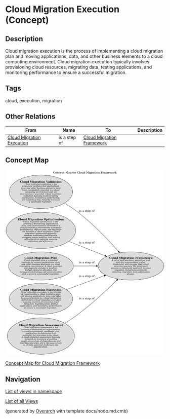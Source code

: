 
# Cloud Migration Execution (Concept)
## Description
Cloud migration execution is the process of implementing a cloud migration plan and moving applications,
          data, and other business elements to a cloud computing environment. Cloud migration execution typically
          involves provisioning cloud resources, migrating data, testing applications, and monitoring performance
          to ensure a successful migration.


## Tags
cloud, execution, migration
## Other Relations
| From | Name | To | Description |
|---|---|---|---|
| [Cloud Migration Execution](../../../../software-development/cloud/framework/cmf/cloud-migration-execution.md) | is a step of | [Cloud Migration Framework](../../../../software-development/cloud/framework/cloud-migration-framework.md) |  |

## Concept Map
![Concept Map for Cloud Migration Framework](../../../../software-development/cloud/framework/cmf/concept-view.png)

[Concept Map for Cloud Migration Framework](../../../../software-development/cloud/framework/cmf/concept-view.md)


## Navigation
[List of views in namespace](./views-in-namespace.md)

[List of all Views](../../../../views.md)


(generated by [Overarch](https://github.com/soulspace-org/overarch) with template docs/node.md.cmb)
